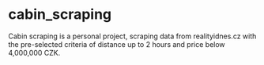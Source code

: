 # cabin_scraping

Cabin scraping is a personal project, scraping data from realityidnes.cz with the pre-selected criteria of distance up to 2 hours and price below 4,000,000 CZK.

